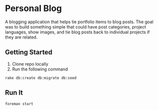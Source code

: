 # Personal Blog
A blogging application that helps tie portfolio items to blog posts. The goal was to build something simple that could have post categories, project languages, show images, and tie blog posts back to individual projects if they are related.

## Getting Started
1. Clone repo locally
2. Run the following command
```
rake db:create db:migrate db:seed
```

## Run It

    foreman start
